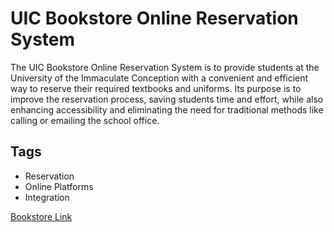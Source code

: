# UIC Bookstore Online Reservation System

The UIC Bookstore Online Reservation System is to provide students at the University of the Immaculate Conception with a convenient and efficient way to reserve their required textbooks and uniforms. 
Its purpose is to improve the reservation process, saving students time and effort, while also enhancing accessibility and eliminating the need for traditional methods like calling or emailing the school office.

## Tags  
- Reservation
- Online Platforms
- Integration

[Bookstore Link](https://cozy-peony-8e7c8b.netlify.app/)
